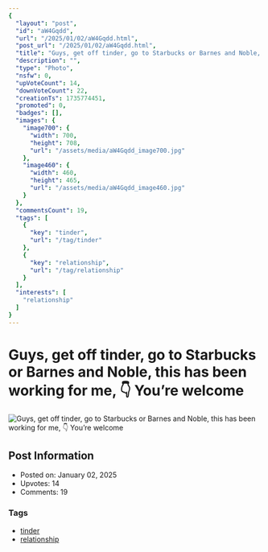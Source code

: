 ```yaml
---
{
  "layout": "post",
  "id": "aW4Gqdd",
  "url": "/2025/01/02/aW4Gqdd.html",
  "post_url": "/2025/01/02/aW4Gqdd.html",
  "title": "Guys, get off tinder, go to Starbucks or Barnes and Noble, this has been working for me, 👇 You’re welcome",
  "description": "",
  "type": "Photo",
  "nsfw": 0,
  "upVoteCount": 14,
  "downVoteCount": 22,
  "creationTs": 1735774451,
  "promoted": 0,
  "badges": [],
  "images": {
    "image700": {
      "width": 700,
      "height": 708,
      "url": "/assets/media/aW4Gqdd_image700.jpg"
    },
    "image460": {
      "width": 460,
      "height": 465,
      "url": "/assets/media/aW4Gqdd_image460.jpg"
    }
  },
  "commentsCount": 19,
  "tags": [
    {
      "key": "tinder",
      "url": "/tag/tinder"
    },
    {
      "key": "relationship",
      "url": "/tag/relationship"
    }
  ],
  "interests": [
    "relationship"
  ]
}
---
```


# Guys, get off tinder, go to Starbucks or Barnes and Noble, this has been working for me, 👇 You’re welcome

![Guys, get off tinder, go to Starbucks or Barnes and Noble, this has been working for me, 👇 You’re welcome](/assets/media/aW4Gqdd_image700.jpg)

## Post Information

- Posted on: January 02, 2025
- Upvotes: 14
- Comments: 19

### Tags

- [tinder](/tag/tinder)
- [relationship](/tag/relationship)
